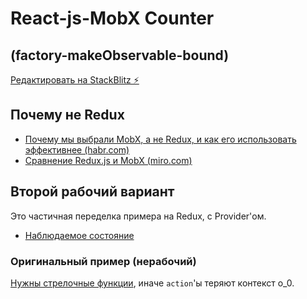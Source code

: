 # React-js-MobX Counter

## (factory-makeObservable-bound)

[Редактировать на StackBlitz ⚡️](https://stackblitz.com/edit/react-tgr1zb)

## Почему не Redux

- [Почему мы выбрали MobX, а не Redux, и как его использовать эффективнее (habr.com)](https://habr.com/ru/company/vk/blog/522312/)
- [Сравнение Redux.js и MobX (miro.com)](https://miro.com/app/board/uXjVOBGvaY4=/)

## Второй рабочий вариант

Это частичная переделка примера на Redux, с Provider'ом.

- [Наблюдаемое состояние](https://mobx.js.org/observable-state.html)

### Оригинальный пример (нерабочий)

[Нужны стрелочные функции](https://stackoverflow.com/a/68353544/5070569), иначе `action`'ы теряют контекст o_0.

